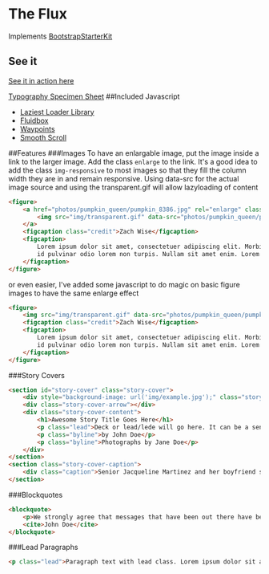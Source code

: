 # The Flux
Implements [BootstrapStarterKit](https://github.com/Medill/BootstrapStarterKit)
## See it
[See it in action here](http://medill.github.io/BootstrapStarterKit/)

[Typography Specimen Sheet](http://medill.github.io/BootstrapStarterKit/typography.html)
##Included Javascript
* [Laziest Loader Library](http://sjwilliams.github.io/laziestloader/)
* [Fluidbox](http://terrymun.github.io/Fluidbox/)
* [Waypoints](http://imakewebthings.com/waypoints/)
* [Smooth Scroll](https://github.com/kswedberg/jquery-smooth-scroll)

##Features
###Images
To have an enlargable image, put the image inside a link to the larger image. Add the class `enlarge` to the link. 
It's a good idea to add the class `img-responsive` to most images so that they fill the column width they are in and remain responsive.
Using data-src for the actual image source and using the transparent.gif will allow lazyloading of content
```html
<figure>
	<a href="photos/pumpkin_queen/pumpkin_8386.jpg" rel="enlarge" class="enlarge">
		<img src="img/transparent.gif" data-src="photos/pumpkin_queen/pumpkin_8386.jpg" class="img-responsive">
	</a>
	<figcaption class="credit">Zach Wise</figcaption>
	<figcaption>
		Lorem ipsum dolor sit amet, consectetuer adipiscing elit. Morbi commodo, ipsum sed pharetra gravida, orci magna rhoncus neque, 
		id pulvinar odio lorem non turpis. Nullam sit amet enim. Lorem ipsum dolor sit amet, consectetuer adipiscing elit.
	</figcaption>
</figure>
```
or even easier, I've added some javascript to do magic on basic figure images to have the same enlarge effect
```html
<figure>
	<img src="img/transparent.gif" data-src="photos/pumpkin_queen/pumpkin_8386.jpg" class="img-responsive">
	<figcaption class="credit">Zach Wise</figcaption>
	<figcaption>
		Lorem ipsum dolor sit amet, consectetuer adipiscing elit. Morbi commodo, ipsum sed pharetra gravida, orci magna rhoncus neque, 
		id pulvinar odio lorem non turpis. Nullam sit amet enim. Lorem ipsum dolor sit amet, consectetuer adipiscing elit.
	</figcaption>
</figure>
```
###Story Covers
```html
<section id="story-cover" class="story-cover">
	<div style="background-image: url('img/example.jpg');" class="story-cover-image"></div>
	<div class="story-cover-arrow"></div>
	<div class="story-cover-content">
		<h1>Awesome Story Title Goes Here</h1>
		<p class="lead">Deck or lead/lede will go here. It can be a sentence or two but shouldn't go over that</p>
		<p class="byline">by John Doe</p>
		<p class="byline">Photographs by Jane Doe</p>
	</div>
</section>
<section class="story-cover-caption">
	<div class="caption">Senior Jacqueline Martinez and her boyfriend share a bus ride on her second to last day of high school. The two are expecting their first child this November.</div>
</section>
```
###Blockquotes
```html
<blockquote>
	<p>We strongly agree that messages that have been out there have been overblown.</p>
	<cite>John Doe</cite>
</blockquote>
```

###Lead Paragraphs
```html
<p class="lead">Paragraph text with lead class. Lorem ipsum dolor sit amet, consectetuer adipiscing elit. Morbi commodo, ipsum sed pharetra gravida, orci magna rhoncus neque, id pulvinar odio lorem non turpis. Nullam sit amet enim. Suspendisse id velit vitae ligula volutpat condimentum. Aliquam erat volutpat.</p>
```